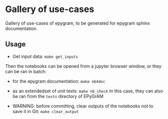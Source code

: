 Gallery of use-cases
====================

Gallery of use-cases of epygram, to be generated for epygram sphinx documentation.

Usage
-----

* Get input data: `make get_inputs`

Then the notebooks can be opened from a jupyter browser window, or they can be ran in batch:

* for the epygram documentation: `make nb4doc`

* as an extendedset of _unit_ tests: `make nb_check`
  In this case, they can also be ran from the `tests` directory of EPyGrAM

* WARNING: before committing, clear outputs of the notebooks not to save it in Git:
  `make clear_output`

